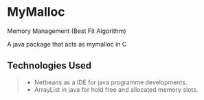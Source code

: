 # MyMalloc
Memory Management (Best Fit Algorithm)

A java package that acts as mymalloc in C

## Technologies Used

> - Netbeans as a IDE for java programme developments.
> - ArrayList in java for hold free and allocated memory slots.

